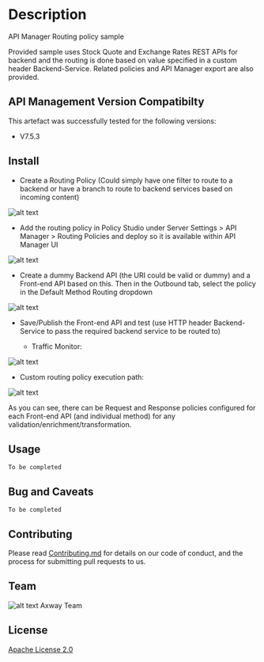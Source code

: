 # Description
API Manager Routing policy sample

Provided sample uses Stock Quote and Exchange Rates REST APIs for backend and the routing is done based on value specified in a custom header Backend-Service. 
Related policies and API Manager export are also provided.


## API Management Version Compatibilty
This artefact was successfully tested for the following versions:
- V7.5.3


## Install
- Create a Routing Policy (Could simply have one filter to route to a backend or have a branch to route to backend services based on incoming content)

![alt text][Screenshot1]

[Screenshot1]: https://github.com/Axway-API-Management/API-Manager-Routing-Policy-sample/blob/master/Readme/Screenshot1.png "Screenshot1"
  
- Add the routing policy in Policy Studio under Server Settings > API Manager > Routing Policies and deploy so it is available within API Manager UI

![alt text][Screenshot2]

[Screenshot2]: https://github.com/Axway-API-Management/API-Manager-Routing-Policy-sample/blob/master/Readme/Screenshot2.png "Screenshot2" 
  
- Create a dummy Backend API (the URI could be valid or dummy) and a Front-end API based on this. Then in the Outbound tab, select the policy in the Default Method Routing dropdown

![alt text][Screenshot3]

[Screenshot3]: https://github.com/Axway-API-Management/API-Manager-Routing-Policy-sample/blob/master/Readme/Screenshot3.png "Screenshot3"  
  
- Save/Publish the Front-end API and test (use HTTP header Backend-Service to pass the required backend service to be routed to)
  
  * Traffic Monitor:

![alt text][Screenshot4]

[Screenshot4]: https://github.com/Axway-API-Management/API-Manager-Routing-Policy-sample/blob/master/Readme/Screenshot4.png "Traffic Monitor"

  * Custom routing policy execution path:

![alt text][Screenshot5]

[Screenshot5]: https://github.com/Axway-API-Management/API-Manager-Routing-Policy-sample/blob/master/Readme/Screenshot5.png "Custom routing policy execution path" 

As you can see, there can be Request and Response policies configured for each Front-end API (and individual method) for any validation/enrichment/transformation.


## Usage
```
To be completed
```
  

## Bug and Caveats

```
To be completed
```

## Contributing

Please read [Contributing.md][contrib] for details on our code of conduct, and the process for submitting pull requests to us.

[contrib]: https://github.com/Axway-API-Management/Common/blob/master/Contributing.md

## Team

![alt text][Axwaylogo] Axway Team

[Axwaylogo]: https://github.com/Axway-API-Management/Common/blob/master/img/AxwayLogoSmall.png  "Axway logo"


## License
[Apache License 2.0](/LICENSE)


